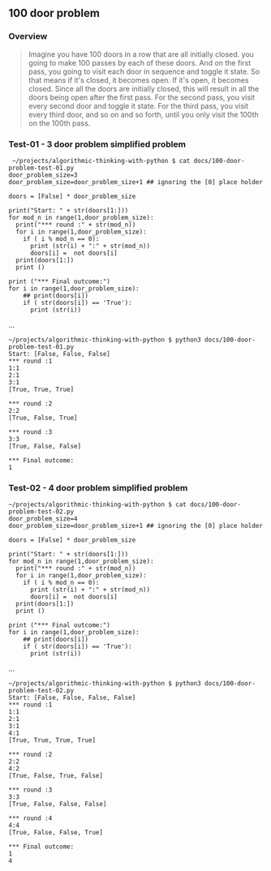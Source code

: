 ## 100 door problem

 ### Overview
 
 > Imagine you have 100 doors in a row that are all initially closed. you going to make 100 passes by each of these doors. And on the first pass, you going to visit each door in sequence and toggle it state. So that means if it's closed, it becomes open. If it's open, it becomes closed. Since all the doors are initially closed, this will result in all the doors being open after the first pass. For the second pass, you visit every second door and toggle it state. For the third pass, you visit every third door, and so on and so forth, until you only visit the 100th on the 100th pass.


### Test-01 - 3 door problem simplified problem

```
 ~/projects/algorithmic-thinking-with-python $ cat docs/100-door-problem-test-01.py
door_problem_size=3
door_problem_size=door_problem_size+1 ## ignoring the [0] place holder

doors = [False] * door_problem_size

print("Start: " + str(doors[1:]))
for mod_n in range(1,door_problem_size):
  print("*** round :" + str(mod_n)) 
  for i in range(1,door_problem_size): 
    if ( i % mod_n == 0):
      print (str(i) + ":" + str(mod_n))
      doors[i] =  not doors[i]
  print(doors[1:])
  print ()
    
print ("*** Final outcome:")
for i in range(1,door_problem_size):
    ## print(doors[i])
    if ( str(doors[i]) == 'True'):
      print (str(i))  
```
...
```
~/projects/algorithmic-thinking-with-python $ python3 docs/100-door-problem-test-01.py
Start: [False, False, False]
*** round :1
1:1
2:1
3:1
[True, True, True]

*** round :2
2:2
[True, False, True]

*** round :3
3:3
[True, False, False]

*** Final outcome:
1
```

### Test-02 - 4 door problem simplified problem

```
~/projects/algorithmic-thinking-with-python $ cat docs/100-door-problem-test-02.py
door_problem_size=4
door_problem_size=door_problem_size+1 ## ignoring the [0] place holder

doors = [False] * door_problem_size

print("Start: " + str(doors[1:]))
for mod_n in range(1,door_problem_size):
  print("*** round :" + str(mod_n)) 
  for i in range(1,door_problem_size): 
    if ( i % mod_n == 0):
      print (str(i) + ":" + str(mod_n))
      doors[i] =  not doors[i]
  print(doors[1:])
  print ()
    
print ("*** Final outcome:")
for i in range(1,door_problem_size):
    ## print(doors[i])
    if ( str(doors[i]) == 'True'):
      print (str(i))  
```
...
```
~/projects/algorithmic-thinking-with-python $ python3 docs/100-door-problem-test-02.py
Start: [False, False, False, False]
*** round :1
1:1
2:1
3:1
4:1
[True, True, True, True]

*** round :2
2:2
4:2
[True, False, True, False]

*** round :3
3:3
[True, False, False, False]

*** round :4
4:4
[True, False, False, True]

*** Final outcome:
1
4
```